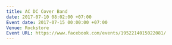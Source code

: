 ```yaml
---
title: AC DC Cover Band
date: 2017-07-10 08:02:00 +07:00
Event date: 2017-07-15 00:00:00 +07:00
Venue: Rockstore
Event URL: https://www.facebook.com/events/1952214015022081/
---
```


